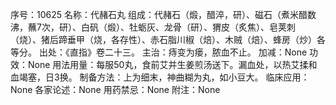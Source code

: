 序号：10625
名称：代赭石丸
组成：代赭石（煅，醋淬，研）、磁石（煮米醋数沸，蘸7次，研）、白矾（煅）、牡蛎灰、龙骨（研）、猬皮（炙焦）、皂荚刺（烧）、猪后蹄垂甲（烧，各存性）、赤石脂川椒（焙）、木贼（焙）、蜂房（炒）各等分。
出处：《直指》卷二十三。
主治：痔变为瘘，脓血不止。
加减：None
功效：None
用法用量：每服50丸，食前艾并生姜煎汤送下。漏血处，以热艾揉和血竭塞，日3换。
制备方法：上为细末，神曲糊为丸，如小豆大。
临床应用：None
各家论述：None
用药禁忌：None
附注：None
